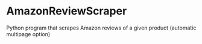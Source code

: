 # AmazonReviewScraper
Python program that scrapes Amazon reviews of a given product (automatic multipage option)
